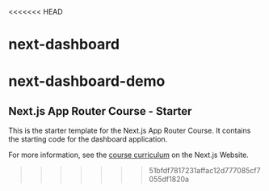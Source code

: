 <<<<<<< HEAD
# next-dashboard
next-dashboard-demo
=======
## Next.js App Router Course - Starter

This is the starter template for the Next.js App Router Course. It contains the starting code for the dashboard application.

For more information, see the [course curriculum](https://nextjs.org/learn) on the Next.js Website.
>>>>>>> 51bfdf7817231affac12d777085cf7055df1820a
